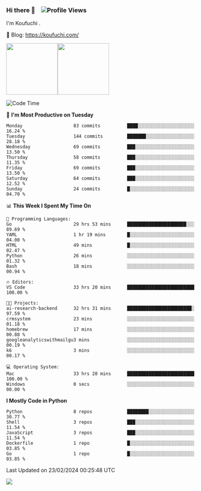 ### Hi there 👋 &nbsp;&nbsp; ![Profile Views](https://komarev.com/ghpvc/?username=Koufuchi&base=200)

I'm Koufuchi . 

📔 Blog: <https://koufuchi.com/>

<img align="" height="137px" src="https://github-readme-stats-seven-nu-30.vercel.app/api?username=Koufuchi&hide=issues,contribs&show_icons=true&line_height=21&theme=radical&locale=en" /><img align="" height="137px" src="https://github-readme-stats-seven-nu-30.vercel.app/api/top-langs/?username=Koufuchi&layout=compact&hide=blade,html,css,pug,scss&theme=radical&locale=en" />

<!--START_SECTION:waka-->
![Code Time](http://img.shields.io/badge/Code%20Time-386%20hrs%2052%20mins-blue)

📅 **I'm Most Productive on Tuesday** 

```text
Monday                   83 commits          ████░░░░░░░░░░░░░░░░░░░░░   16.24 % 
Tuesday                  144 commits         ███████░░░░░░░░░░░░░░░░░░   28.18 % 
Wednesday                69 commits          ███░░░░░░░░░░░░░░░░░░░░░░   13.50 % 
Thursday                 58 commits          ███░░░░░░░░░░░░░░░░░░░░░░   11.35 % 
Friday                   69 commits          ███░░░░░░░░░░░░░░░░░░░░░░   13.50 % 
Saturday                 64 commits          ███░░░░░░░░░░░░░░░░░░░░░░   12.52 % 
Sunday                   24 commits          █░░░░░░░░░░░░░░░░░░░░░░░░   04.70 % 
```


📊 **This Week I Spent My Time On** 

```text
💬 Programming Languages: 
Go                       29 hrs 53 mins      ██████████████████████░░░   89.69 % 
YAML                     1 hr 19 mins        █░░░░░░░░░░░░░░░░░░░░░░░░   04.00 % 
HTML                     49 mins             █░░░░░░░░░░░░░░░░░░░░░░░░   02.47 % 
Python                   26 mins             ░░░░░░░░░░░░░░░░░░░░░░░░░   01.32 % 
Bash                     18 mins             ░░░░░░░░░░░░░░░░░░░░░░░░░   00.94 % 

🔥 Editors: 
VS Code                  33 hrs 20 mins      █████████████████████████   100.00 % 

🐱‍💻 Projects: 
ai-research-backend      32 hrs 31 mins      ████████████████████████░   97.59 % 
crmsystem                23 mins             ░░░░░░░░░░░░░░░░░░░░░░░░░   01.18 % 
homebrew                 17 mins             ░░░░░░░░░░░░░░░░░░░░░░░░░   00.88 % 
googleanalyticswithmailgu3 mins              ░░░░░░░░░░░░░░░░░░░░░░░░░   00.19 % 
k6                       3 mins              ░░░░░░░░░░░░░░░░░░░░░░░░░   00.17 % 

💻 Operating System: 
Mac                      33 hrs 20 mins      █████████████████████████   100.00 % 
Windows                  0 secs              ░░░░░░░░░░░░░░░░░░░░░░░░░   00.00 % 
```

**I Mostly Code in Python** 

```text
Python                   8 repos             ████████░░░░░░░░░░░░░░░░░   30.77 % 
Shell                    3 repos             ███░░░░░░░░░░░░░░░░░░░░░░   11.54 % 
JavaScript               3 repos             ███░░░░░░░░░░░░░░░░░░░░░░   11.54 % 
Dockerfile               1 repo              █░░░░░░░░░░░░░░░░░░░░░░░░   03.85 % 
Go                       1 repo              █░░░░░░░░░░░░░░░░░░░░░░░░   03.85 % 
```




 Last Updated on 23/02/2024 00:25:48 UTC
<!--END_SECTION:waka-->

![](https://hit.yhype.me/github/profile?user_id=46078832)
